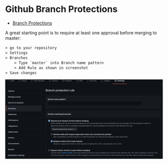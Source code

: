 # Github Branch Protections 

- [Branch Protections](https://docs.github.com/en/enterprise-server@3.0/github/administering-a-repository/managing-a-branch-protection-rule)

A great starting point is to require at least one approval before merging to master:

```
> go to your repository 
> Settings
> Branches
    > Type `master` into Branch name pattern
    > Add Rule as shown in screenshot
> Save changes
```
![sample branch rule](./static/branch-rule-sample.png)